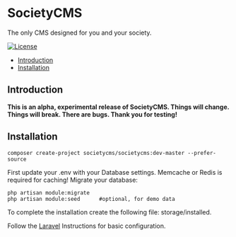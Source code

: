 # SocietyCMS
The only CMS designed for you and your society.

[![License](https://poser.pugx.org/SocietyCMS/SocietyCMS/license.svg)](https://packagist.org/packages/SocietyCMS/SocietyCMS)


- [Introduction](#introduction)
- [Installation](#installation)

<a name="introduction"></a>
## Introduction

**This is an alpha, experimental release of SocietyCMS. Things will change. Things will break. There are bugs. Thank you for testing!**


<a name="installation"></a>
## Installation

```
composer create-project societycms/societycms:dev-master --prefer-source
```

First update your .env with your Database settings. Memcache or Redis is required for caching!
Migrate your database:
```
php artisan module:migrate
php artisan module:seed      #optional, for demo data
```
To complete the installation create the following file: storage/installed.


Follow the [Laravel](https://laravel.com/docs/5.1) Instructions for basic configuration.
